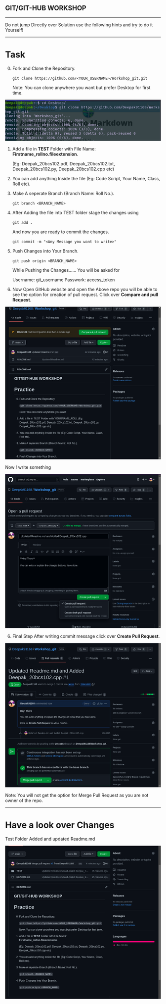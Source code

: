 ## GIT/GIT-HUB WORKSHOP

<hr>
Do not jump Directly over Solution use the following hints and try to do it Yourself! 

<hr>

# Task

0. Fork and Clone the Repository.

    `git clone https://github.com/<YOUR_USERNAME>/Workshop_git.git`

    Note: You can clone anywhere you want but prefer Desktop for first time.

![alt text for screen readers](/images/clone.png "Clone")

1. Add a file in <strong>TEST</strong> Folder with File Name: <strong>Firstname_rollno.fileextension</strong>. 

    (Eg: Deepak_20bcs102.pdf, Deepak_20bcs102.txt, Deepak_20bcs102.py, Deepak_20bcs102.cpp etc)

2. You can add anything Inside the file (Eg: Code Script, Your Name, Class, Roll etc).

3. Make A seperate Branch (Branch Name: Roll No.).

    `git branch <BRANCH_NAME>`

4. After Adding the file into TEST folder stage the changes using 

    `git add .`

    And now you are ready to commit the changes.

    `git commit -m "<Any Message you want to write>"`

4. Push Changes into Your Branch.

    `git push origin <BRANCH_NAME>`

    While Pushing the Changes...... You will be asked for

    Username: git_username
    Passwork: access_token

5. Now Open GitHub website and open the Above repo you will be able to see the option for creation of pull request. Click over <strong>Compare and pull Request</strong>.

![alt text for screen readers](/images/PR.png "Compare and Pull request")

Now ! write something

![alt text for screen readers](/images/write.png "Write Final Commit Msg")

6. Final Step After writing commit message click over <strong>Create Pull Request</strong>.

![alt text for screen readers](/images/final.png "Create Pull request")

Note: You will not get the option for Merge Pull Request as you are not owner of the repo.

<hr>

# Have a look over Changes
Test Folder Added and updated Readme.md

![alt text for screen readers](/images/applied-changes.png "Changes")
